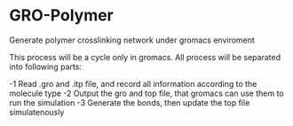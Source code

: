 # GRO-Polymer
Generate polymer crosslinking network under gromacs enviroment

This process will be a cycle only in gromacs. All process will be separated into following parts:

-1 Read .gro and .itp file, and record all information according to the molecule type
-2 Output the gro and top file, that gromacs can use them to run the simulation
-3 Generate the bonds, then update the top file simulatenously


